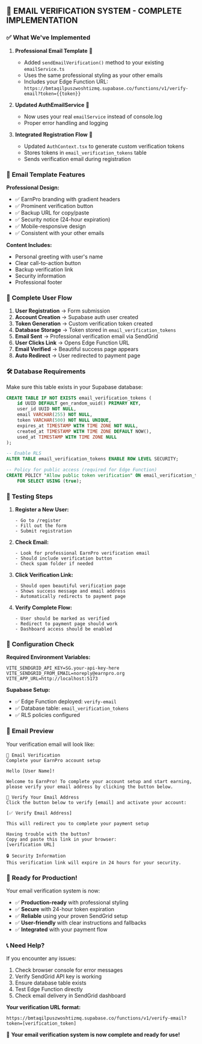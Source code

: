 ## 🎉 EMAIL VERIFICATION SYSTEM - COMPLETE IMPLEMENTATION

### ✅ **What We've Implemented**

1. **Professional Email Template** 📧
   - Added `sendEmailVerification()` method to your existing `emailService.ts`
   - Uses the same professional styling as your other emails
   - Includes your Edge Function URL: `https://bmtaqilpuszwoshtizmq.supabase.co/functions/v1/verify-email?token={{token}}`

2. **Updated AuthEmailService** 🔧
   - Now uses your real `emailService` instead of console.log
   - Proper error handling and logging

3. **Integrated Registration Flow** 🔄
   - Updated `AuthContext.tsx` to generate custom verification tokens
   - Stores tokens in `email_verification_tokens` table
   - Sends verification email during registration

### 📧 **Email Template Features**

**Professional Design:**
- ✅ EarnPro branding with gradient headers
- ✅ Prominent verification button
- ✅ Backup URL for copy/paste
- ✅ Security notice (24-hour expiration)
- ✅ Mobile-responsive design
- ✅ Consistent with your other emails

**Content Includes:**
- Personal greeting with user's name
- Clear call-to-action button
- Backup verification link
- Security information
- Professional footer

### 🔄 **Complete User Flow**

1. **User Registration** → Form submission
2. **Account Creation** → Supabase auth user created
3. **Token Generation** → Custom verification token created
4. **Database Storage** → Token stored in `email_verification_tokens`
5. **Email Sent** → Professional verification email via SendGrid
6. **User Clicks Link** → Opens Edge Function URL
7. **Email Verified** → Beautiful success page appears
8. **Auto Redirect** → User redirected to payment page

### 🛠️ **Database Requirements**

Make sure this table exists in your Supabase database:

```sql
CREATE TABLE IF NOT EXISTS email_verification_tokens (
    id UUID DEFAULT gen_random_uuid() PRIMARY KEY,
    user_id UUID NOT NULL,
    email VARCHAR(255) NOT NULL,
    token VARCHAR(500) NOT NULL UNIQUE,
    expires_at TIMESTAMP WITH TIME ZONE NOT NULL,
    created_at TIMESTAMP WITH TIME ZONE DEFAULT NOW(),
    used_at TIMESTAMP WITH TIME ZONE NULL
);

-- Enable RLS
ALTER TABLE email_verification_tokens ENABLE ROW LEVEL SECURITY;

-- Policy for public access (required for Edge Function)
CREATE POLICY "Allow public token verification" ON email_verification_tokens
    FOR SELECT USING (true);
```

### 🧪 **Testing Steps**

1. **Register a New User:**
   ```
   - Go to /register
   - Fill out the form
   - Submit registration
   ```

2. **Check Email:**
   ```
   - Look for professional EarnPro verification email
   - Should include verification button
   - Check spam folder if needed
   ```

3. **Click Verification Link:**
   ```
   - Should open beautiful verification page
   - Shows success message and email address
   - Automatically redirects to payment page
   ```

4. **Verify Complete Flow:**
   ```
   - User should be marked as verified
   - Redirect to payment page should work
   - Dashboard access should be enabled
   ```

### 🔧 **Configuration Check**

**Required Environment Variables:**
```env
VITE_SENDGRID_API_KEY=SG.your-api-key-here
VITE_SENDGRID_FROM_EMAIL=noreply@earnpro.org
VITE_APP_URL=http://localhost:5173
```

**Supabase Setup:**
- ✅ Edge Function deployed: `verify-email`
- ✅ Database table: `email_verification_tokens`
- ✅ RLS policies configured

### 🎨 **Email Preview**

Your verification email will look like:

```
🔐 Email Verification
Complete your EarnPro account setup

Hello [User Name]!

Welcome to EarnPro! To complete your account setup and start earning, 
please verify your email address by clicking the button below.

🎯 Verify Your Email Address
Click the button below to verify [email] and activate your account:

[✅ Verify Email Address]

This will redirect you to complete your payment setup

Having trouble with the button?
Copy and paste this link in your browser:
[verification URL]

🔒 Security Information
This verification link will expire in 24 hours for your security.
```

### 🚀 **Ready for Production!**

Your email verification system is now:
- ✅ **Production-ready** with professional styling
- ✅ **Secure** with 24-hour token expiration
- ✅ **Reliable** using your proven SendGrid setup
- ✅ **User-friendly** with clear instructions and fallbacks
- ✅ **Integrated** with your payment flow

### 📞 **Need Help?**

If you encounter any issues:
1. Check browser console for error messages
2. Verify SendGrid API key is working
3. Ensure database table exists
4. Test Edge Function directly
5. Check email delivery in SendGrid dashboard

**Your verification URL format:**
```
https://bmtaqilpuszwoshtizmq.supabase.co/functions/v1/verify-email?token=[verification_token]
```

🎉 **Your email verification system is now complete and ready for use!**
